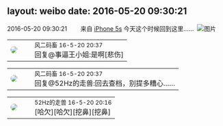 layout: weibo
date: 2016-05-20 09:30:21
---
<meta name="referrer" content="no-referrer" />

2016-05-20 09:30:21  &nbsp;&nbsp;&nbsp;&nbsp;&nbsp;&nbsp; 来自 <a href="sinaweibo://customweibosource" rel="nofollow">iPhone 5s</a>
今天这个时候回到这里…… ​​​
![图片](https://ww3.sinaimg.cn/large/6d2a6003jw1f41lgykl1jj20ku0rsdkl.jpg)

<table style="width: 100%;">
  <tr>
    <td style="width: 40px;"><img style="border-radius:50%" src="https://tva3.sinaimg.cn/crop.0.0.639.639.50/6d2a6003jw8f3idy69w2gj20hs0hrt9g.jpg?KID=imgbed,tva&Expires=1624463425&ssig=gJLAThvxwV"></td>
    <td colspan="2"><small>风二码畜 16-5-20 20:37</small><br/>回复@事逼王小姐:是啊[悲伤]</td>
  </tr>
</table>

<table style="width: 100%;">
  <tr>
    <td style="width: 40px;"><img style="border-radius:50%" src="https://tva3.sinaimg.cn/crop.0.0.639.639.50/6d2a6003jw8f3idy69w2gj20hs0hrt9g.jpg?KID=imgbed,tva&Expires=1624463425&ssig=gJLAThvxwV"></td>
    <td colspan="2"><small>风二码畜 16-5-20 20:37</small><br/>回复@52Hz的走兽:回去查档，别提多糟心……</td>
  </tr>
</table>

<table style="width: 100%;">
  <tr>
    <td style="width: 40px;"><img style="border-radius:50%" src="https://tva4.sinaimg.cn/crop.0.0.180.180.50/8beaf773jw1e8qgp5bmzyj2050050aa8.jpg?KID=imgbed,tva&Expires=1624463425&ssig=CYyrPyfLyh"></td>
    <td colspan="2"><small>52Hz的走兽 16-5-20 20:16</small><br/>[哈欠][哈欠][挖鼻][挖鼻]</td>
  </tr>
</table>
